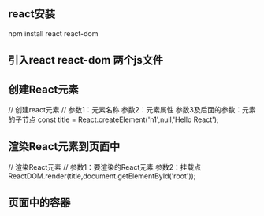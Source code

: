 ## react安装
npm install react react-dom

## 引入react react-dom 两个js文件
<script src="./node_modules/react/umd/react.development.js" type="text/javascript" charset="utf-8"></script>
<script src="./node_modules/react-dom/umd/react-dom.development.js" type="text/javascript" charset="utf-8"></script>

## 创建React元素
// 创建react元素
// 参数1：元素名称 参数2：元素属性 参数3及后面的参数：元素的子节点
const title = React.createElement('h1',null,'Hello React');

## 渲染React元素到页面中
// 渲染React元素
// 参数1：要渲染的React元素 参数2：挂载点
ReactDOM.render(title,document.getElementById('root'));

## 页面中的容器
<div id="root"></div>